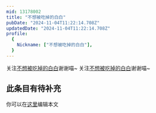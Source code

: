```yaml
---
mid: 13178002
title: "不想被吃掉的白白"
pubDate: "2024-11-04T11:22:14.708Z"
updatedDate: "2024-11-04T11:22:14.708Z"
profile:
  {
    Nickname: ["不想被吃掉的白白"],
  }
---
```


关注[不想被吃掉的白白](https://space.bilibili.com/13178002)谢谢喵~ 关注[不想被吃掉的白白](https://space.bilibili.com/13178002)谢谢喵~

## 此条目有待补充
你可以在[这里](https://github.com/Yuhanawa/VTuber.ICU-Content/edit/master/v/不想被吃掉的白白/index.md)编辑本文
